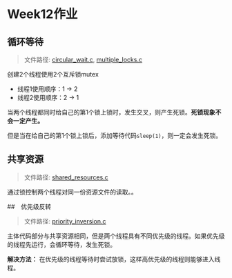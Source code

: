 # Week12作业

## 循环等待
> 文件路径: [circular_wait.c](./circular_wait.c), [multiple_locks.c](./multiple_locks.c)

创建2个线程使用2个互斥锁mutex
* 线程1使用顺序：1 -> 2
* 线程2使用顺序：2 -> 1

当两个线程都同时给自己的第1个锁上锁时，发生交叉，则产生死锁。**死锁现象不会一定产生。**

但是当在给自己的第1个锁上锁后，添加等待代码`sleep(1)`，则一定会发生死锁。

## 共享资源
> 文件路径: [shared_resources.c](./shared_resources.c)

通过锁控制两个线程对同一份资源文件的读取。。

##　优先级反转
> 文件路径: [priority_inversion.c](./priority_inversion.c)

主体代码部分与共享资源相同，但是两个线程具有不同优先级的线程。如果优先级的线程先运行，会循环等待，发生死锁。

**解决方法：** 在优先级的线程等待时尝试放锁，这样高优先级的线程则能够进入线程。